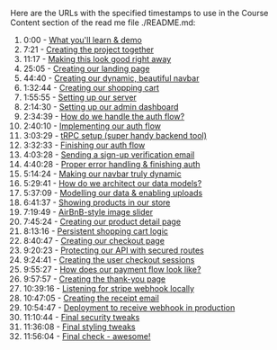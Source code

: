 Here are the URLs with the specified timestamps to use in the Course Content section of the read me file ./README.md:

1. 0:00 - [What you'll learn & demo](https://youtu.be/06g6YJ6JCJU?si=4TeZ2PUsUb4s5YGf&t=0)
2. 7:21 - [Creating the project together](https://youtu.be/06g6YJ6JCJU?si=4TeZ2PUsUb4s5YGf&t=441)
3. 11:17 - [Making this look good right away](https://youtu.be/06g6YJ6JCJU?si=4TeZ2PUsUb4s5YGf&t=677)
4. 25:05 - [Creating our landing page](https://youtu.be/06g6YJ6JCJU?si=4TeZ2PUsUb4s5YGf&t=1505)
5. 44:40 - [Creating our dynamic, beautiful navbar](https://youtu.be/06g6YJ6JCJU?si=4TeZ2PUsUb4s5YGf&t=2680)
6. 1:32:44 - [Creating our shopping cart](https://youtu.be/06g6YJ6JCJU?si=4TeZ2PUsUb4s5YGf&t=5564)
7. 1:55:55 - [Setting up our server](https://youtu.be/06g6YJ6JCJU?si=4TeZ2PUsUb4s5YGf&t=6955)
8. 2:14:30 - [Setting up our admin dashboard](https://youtu.be/06g6YJ6JCJU?si=4TeZ2PUsUb4s5YGf&t=8070)
9. 2:34:39 - [How do we handle the auth flow?](https://youtu.be/06g6YJ6JCJU?si=4TeZ2PUsUb4s5YGf&t=9279)
10. 2:40:10 - [Implementing our auth flow](https://youtu.be/06g6YJ6JCJU?si=4TeZ2PUsUb4s5YGf&t=9610)
11. 3:03:29 - [tRPC setup (super handy backend tool)](https://youtu.be/06g6YJ6JCJU?si=4TeZ2PUsUb4s5YGf&t=11009)
12. 3:32:33 - [Finishing our auth flow](https://youtu.be/06g6YJ6JCJU?si=4TeZ2PUsUb4s5YGf&t=12753)
13. 4:03:28 - [Sending a sign-up verification email](https://youtu.be/06g6YJ6JCJU?si=4TeZ2PUsUb4s5YGf&t=14608)
14. 4:40:28 - [Proper error handling & finishing auth](https://youtu.be/06g6YJ6JCJU?si=4TeZ2PUsUb4s5YGf&t=16828)
15. 5:14:24 - [Making our navbar truly dynamic](https://youtu.be/06g6YJ6JCJU?si=4TeZ2PUsUb4s5YGf&t=18864)
16. 5:29:41 - [How do we architect our data models?](https://youtu.be/06g6YJ6JCJU?si=4TeZ2PUsUb4s5YGf&t=19781)
17. 5:37:09 - [Modelling our data & enabling uploads](https://youtu.be/06g6YJ6JCJU?si=4TeZ2PUsUb4s5YGf&t=20229)
18. 6:41:37 - [Showing products in our store](https://youtu.be/06g6YJ6JCJU?si=4TeZ2PUsUb4s5YGf&t=24097)
19. 7:19:49 - [AirBnB-style image slider](https://youtu.be/06g6YJ6JCJU?si=4TeZ2PUsUb4s5YGf&t=26389)
20. 7:45:24 - [Creating our product detail page](https://youtu.be/06g6YJ6JCJU?si=4TeZ2PUsUb4s5YGf&t=27924)
21. 8:13:16 - [Persistent shopping cart logic](https://youtu.be/06g6YJ6JCJU?si=4TeZ2PUsUb4s5YGf&t=29596)
22. 8:40:47 - [Creating our checkout page](https://youtu.be/06g6YJ6JCJU?si=4TeZ2PUsUb4s5YGf&t=31247)
23. 9:20:23 - [Protecting our API with secured routes](https://youtu.be/06g6YJ6JCJU?si=4TeZ2PUsUb4s5YGf&t=33623)
24. 9:24:41 - [Creating the user checkout sessions](https://youtu.be/06g6YJ6JCJU?si=4TeZ2PUsUb4s5YGf&t=33881)
25. 9:55:27 - [How does our payment flow look like?](https://youtu.be/06g6YJ6JCJU?si=4TeZ2PUsUb4s5YGf&t=35727)
26. 9:57:57 - [Creating the thank-you page](https://youtu.be/06g6YJ6JCJU?si=4TeZ2PUsUb4s5YGf&t=35877)
27. 10:39:16 - [Listening for stripe webhook locally](https://youtu.be/06g6YJ6JCJU?si=4TeZ2PUsUb4s5YGf&t=38356)
28. 10:47:05 - [Creating the receipt email](https://youtu.be/06g6YJ6JCJU?si=4TeZ2PUsUb4s5YGf&t=38825)
29. 10:54:47 - [Deployment to receive webhook in production](https://youtu.be/06g6YJ6JCJU?si=4TeZ2PUsUb4s5YGf&t=39287)
30. 11:10:44 - [Final security tweaks](https://youtu.be/06g6YJ6JCJU?si=4TeZ2PUsUb4s5YGf&t=40244)
31. 11:36:08 - [Final styling tweaks](https://youtu.be/06g6YJ6JCJU?si=4TeZ2PUsUb4s5YGf&t=41768)
32. 11:56:04 - [Final check - awesome!](https://youtu.be/06g6YJ6JCJU?si=4TeZ2PUsUb4s5YGf&t=42964)
